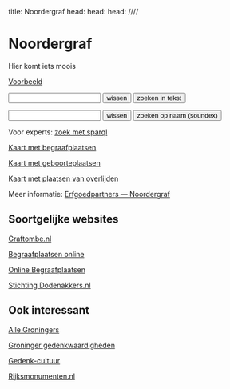 title: Noordergraf
head: <link rel="alternate" href="https://noordergraf.rug.nl/index.ttl" type="text/turtle"/>
head: <link rel="alternate" href="https://noordergraf.rug.nl/index.nt"  type="application/n-triples"/>
head: <link rel="alternate" href="https://noordergraf.rug.nl/index.rdf" type="application/rdf+xml"/>
////

# Noordergraf

Hier komt iets moois

[Voorbeeld](/tomb/t00000)

<form action="/bin/textsearch">
<input type="text" name="q">
<input type="reset" value="wissen" class="button">
<input type="submit" value="zoeken in tekst" class="button">
</form>

<form action="/bin/textsearch">
<input type="hidden" name="t" value="fullname">
<input type="text" name="q">
<input type="reset" value="wissen" class="button">
<input type="submit" value="zoeken op naam (soundex)" class="button">
</form>

Voor experts: [zoek met sparql](https://anonymous@noordergraf.rug.nl:10036/#/repositories/noordergraf)

[Kaart met begraafplaatsen](mapsites.html)

[Kaart met geboorteplaatsen](mappob.html)

[Kaart met plaatsen van overlijden](mappod.html)

Meer informatie: [Erfgoedpartners — Noordergraf](https://erfgoedpartners.nl/sites/noordergraf/)


## Soortgelijke websites

[Graftombe.nl](https://www.graftombe.nl/)

[Begraafplaatsen online](https://www.begraafplaatsenonline.nl/)

[Online Begraafplaatsen](https://www.online-begraafplaatsen.nl/)

[Stichting Dodenakkers.nl](https://www.dodenakkers.nl/)


## Ook interessant

[Alle Groningers](https://www.allegroningers.nl/)

[Groninger gedenkwaardigheden](http://www.redmeralma.nl/gedenkwaardigheden.htm)

[Gedenk-cultuur](https://gedenk-cultuur.nl/)

[Rijksmonumenten.nl](https://rijksmonumenten.nl/)
